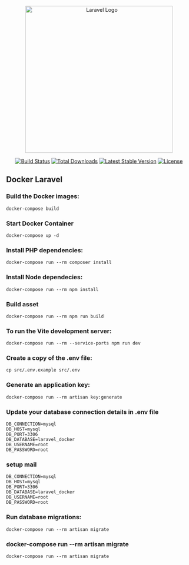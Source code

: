 <p align="center"><a href="https://laravel.com" target="_blank"><img src="https://raw.githubusercontent.com/laravel/art/master/logo-lockup/5%20SVG/2%20CMYK/1%20Full%20Color/laravel-logolockup-cmyk-red.svg" width="400" alt="Laravel Logo"></a></p>

<p align="center">
<a href="https://github.com/laravel/framework/actions"><img src="https://github.com/laravel/framework/workflows/tests/badge.svg" alt="Build Status"></a>
<a href="https://packagist.org/packages/laravel/framework"><img src="https://img.shields.io/packagist/dt/laravel/framework" alt="Total Downloads"></a>
<a href="https://packagist.org/packages/laravel/framework"><img src="https://img.shields.io/packagist/v/laravel/framework" alt="Latest Stable Version"></a>
<a href="https://packagist.org/packages/laravel/framework"><img src="https://img.shields.io/packagist/l/laravel/framework" alt="License"></a>
</p>

## Docker Laravel

### Build the Docker images:

``` docker-compose build ```

### Start Docker Container

``` docker-compose up -d ```

### Install PHP dependencies:

``` docker-compose run --rm composer install ```

### Install Node dependecies:

``` docker-compose run --rm npm install ```

### Build asset

``` docker-compose run --rm npm run build ```

### To run the Vite development server:

``` docker-compose run --rm --service-ports npm run dev ```

### Create a copy of the .env file:

``` cp src/.env.example src/.env ```

### Generate an application key:

``` docker-compose run --rm artisan key:generate ```

### Update your database connection details in .env file

```
DB_CONNECTION=mysql
DB_HOST=mysql
DB_PORT=3306
DB_DATABASE=laravel_docker
DB_USERNAME=root
DB_PASSWORD=root
```

### setup mail

```
DB_CONNECTION=mysql
DB_HOST=mysql
DB_PORT=3306
DB_DATABASE=laravel_docker
DB_USERNAME=root
DB_PASSWORD=root
```

### Run database migrations:

`docker-compose run --rm artisan migrate`

### docker-compose run --rm artisan migrate

`docker-compose run --rm artisan migrate`

